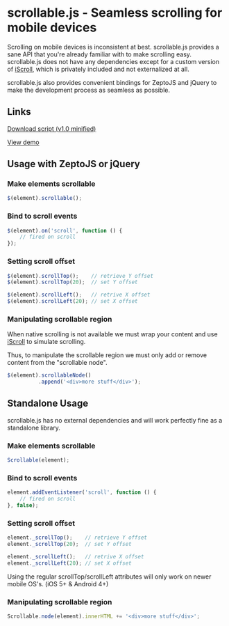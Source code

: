 scrollable.js - Seamless scrolling for mobile devices
=====================================================

Scrolling on mobile devices is inconsistent at best. scrollable.js provides a sane API that you're already familiar with to make scrolling easy. scrollable.js does not have any dependencies except for a custom version of [iScroll](http://cubiq.org/iscroll-4), which is privately included and not externalized at all.

scrollable.js also provides convenient bindings for ZeptoJS and jQuery to make the development process as seamless as possible.


Links
-----

[Download script (v1.0 minified)](http://code.kik.com/scrollable/1.0.min.js)

[View demo](http://code.kik.com/scrollable/demos/basic.html)


Usage with ZeptoJS or jQuery
----------------------------

### Make elements scrollable

```js
$(element).scrollable();
```


### Bind to scroll events

```js
$(element).on('scroll', function () {
	// fired on scroll
});
```


### Setting scroll offset

```js
$(element).scrollTop();    // retrieve Y offset
$(element).scrollTop(20);  // set Y offset

$(element).scrollLeft();   // retrive X offset
$(element).scrollLeft(20); // set X offset
```


### Manipulating scrollable region

When native scrolling is not available we must wrap your content and use [iScroll](http://cubiq.org/iscroll-4) to simulate scrolling.

Thus, to manipulate the scrollable region we must only add or remove content from the "scrollable node".

```js
$(element).scrollableNode()
          .append('<div>more stuff</div>');
```




Standalone Usage
----------------

scrollable.js has no external dependencies and will work perfectly fine as a standalone library.


### Make elements scrollable

```js
Scrollable(element);
```


### Bind to scroll events

```js
element.addEventListener('scroll', function () {
	// fired on scroll
}, false);
```


### Setting scroll offset

```js
element._scrollTop();    // retrieve Y offset
element._scrollTop(20);  // set Y offset

element._scrollLeft();   // retrive X offset
element._scrollLeft(20); // set X offset
```

Using the regular scrollTop/scrollLeft attributes will only work on newer mobile OS's. (iOS 5+ & Android 4+)


### Manipulating scrollable region

```js
Scrollable.node(element).innerHTML += '<div>more stuff</div>';
```
